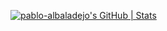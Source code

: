 [![pablo-albaladejo's GitHub | Stats](https://stats.quine.sh/pablo-albaladejo/github?theme=light)](http://localhost:3000?utm_source=widgets&utm_campaign=pablo-albaladejo)

